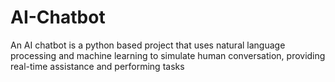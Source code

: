 # AI-Chatbot
An AI chatbot is a python based project that uses natural language processing and machine learning to simulate human conversation, providing real-time assistance and performing tasks
